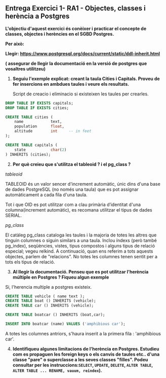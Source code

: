 ## Entrega Exercici 1- RA1 - Objectes, classes i herència a Postgres

**L'objectiu d'aquest exercici és conèixer i practicar el concepte de classes, objectes i herències en el SGBD Postgres.**

**Per això:**

**Llegir: https://www.postgresql.org/docs/current/static/ddl-inherit.html**

**( assegurar de llegir la documentació en la versió de postgres que vosaltres utilitzeu)**

1. **Seguiu l'exemple explicat: creant la taula Cities i Capitals.  Proveu de fer insercions en ambdues taules i veure els resultats.**

   Script de creacio i eliminacio si existeixen les taules per crearles. 

```sql
DROP TABLE IF EXISTS capitals;
DROP TABLE IF EXISTS cities;

CREATE TABLE cities (
    name            text,
    population      float,
    altitude        int     -- in feet
);

CREATE TABLE capitals (
    state           char(2)
) INHERITS (cities);
```



2. **Per què creieu que s'utilitza el tableoid ? i el pg_class ?**

*tableoid*

TABLEOID és un valor sencer d'increment automàtic, únic dins d'una base de dades PostgreSQL (no només una taula) que es pot assignar automàticament a cada fila d'una taula.

Tot i que OID es pot utilitzar com a clau primària d’identitat d'una columna(increment automàtic), es recomana utilitzar el tipus de dades SERIAL.

*pg_class*

El catàleg pg_class cataloga les taules i la majoria de totes les altres que tinguin columnes o siguin similars a una taula. Inclou índexs (però també pg_index), seqüències, vistes, tipus compostos i alguns tipus de relació especial; vegeu relkind. A continuació, quan ens referim a tots aquests objectes, parlem de "relacions". No totes les columnes tenen sentit per a tots els tipus de relació.

3. **Al llegir la documentació. Penseu que es pot utilitzar l'herència múltiple en Postgres ? Fiqueu algun exemple**

Si, l'herencia multiple a postgres existeix.

```sql
CREATE TABLE vehicle ( name text );
CREATE TABLE boat () INHERITS (vehicle);
CREATE TABLE car () INHERITS (vehicle);

CREATE TABLE boatcar () INHERITS (boat,car);

INSERT INTO boatcar (name) VALUES ('amphibious car');
```

A totes les columnes antriors, s'haura inserit a la primera fila : 'amphibious car'.

4. **Identifiqueu algunes limitacions de l'herència en Postgres.  Estudieu com es propaguen les foreign keys o els canvis de taules etc..  d'una classe "pare" o superclasse a les seves classes "filles". Podeu  consultar per les instruccions:`SELECT`, `UPDATE`, `DELETE`, `ALTER TABLE`,  `ALTER TABLE ... RENAME, vauum, reindex`).**